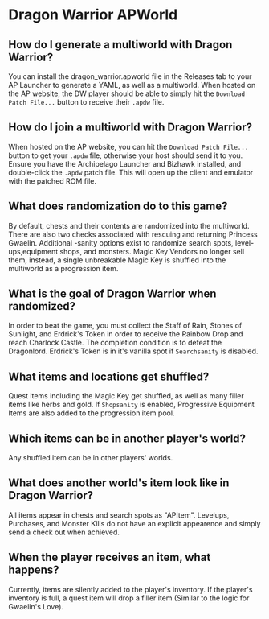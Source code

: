 # Dragon Warrior APWorld

## How do I generate a multiworld with Dragon Warrior?

You can install the dragon_warrior.apworld file in the Releases tab to your AP Launcher to generate a YAML, as well as a multiworld. When hosted on the AP website, the DW player should be able to simply hit the `Download Patch File...` button to receive their `.apdw` file.

## How do I join a multiworld with Dragon Warrior?

When hosted on the AP website, you can hit the `Download Patch File...` button to get your `.apdw` file, otherwise your host should send it to you. Ensure you have the Archipelago Launcher and Bizhawk installed, and double-click the `.apdw` patch file. This will open up the client and emulator with the patched ROM file.

## What does randomization do to this game?

By default, chests and their contents are randomized into the multiworld. There are also two checks associated with rescuing and returning Princess Gwaelin. Additional -sanity options exist to randomize search spots, level-ups,equipment shops, and monsters. Magic Key Vendors no longer sell them, instead, a single unbreakable Magic Key is shuffled into the multiworld as a progression item.

## What is the goal of Dragon Warrior when randomized?

In order to beat the game, you must collect the Staff of Rain, Stones of Sunlight, and Erdrick's Token in order to receive the Rainbow Drop and reach Charlock Castle. The completion condition is to defeat the Dragonlord. Erdrick's Token is in it's vanilla spot if `Searchsanity` is disabled.

## What items and locations get shuffled?

Quest items including the Magic Key get shuffled, as well as many filler items like herbs and gold. If `Shopsanity` is enabled, Progressive Equipment Items are also added to the progression item pool.

## Which items can be in another player's world?

Any shuffled item can be in other players' worlds.

## What does another world's item look like in Dragon Warrior?

All items appear in chests and search spots as "APItem". Levelups, Purchases, and Monster Kills do not have an explicit appearence and simply send a check out when achieved.

## When the player receives an item, what happens?

Currently, items are silently added to the player's inventory. If the player's inventory is full, a quest item will drop a filler item (Similar to the logic for Gwaelin's Love).

